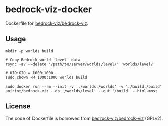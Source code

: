 # bedrock-viz-docker

Dockerfile for [bedrock-viz/bedrock-viz](https://github.com/bedrock-viz/bedrock-viz).

## Usage

```shell
mkdir -p worlds build

# Copy Bedrock world 'level' data
rsync -av --delete '/path/to/server/worlds/level/' 'worlds/level/'

# UID:GID = 1000:1000
sudo chown -R 1000:1000 worlds build

sudo docker run --rm --init -v './worlds:/worlds' -v './build:/build' aoirint/bedrock-viz --db '/worlds/level' --out '/build' --html-most
```

## License

The code of Dockerfile is borrowed from [bedrock-viz/bedrock-viz](https://github.com/bedrock-viz/bedrock-viz) (GPLv2).
